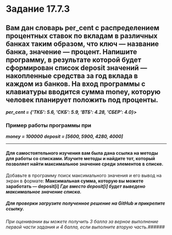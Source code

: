 # Задание 17.7.3  
## Вам дан словарь per_cent с распределением процентных ставок по вкладам в различных банках таким образом, что ключ — название банка, значение — процент. Напишите программу, в результате которой будет сформирован список deposit значений — накопленные средства за год вклада в каждом из банков. На вход программы с клавиатуры вводится сумма money, которую человек планирует положить под проценты. 
***per_cent = {'ТКБ': 5.6, 'СКБ': 5.9, 'ВТБ': 4.28, 'СБЕР': 4.0}>***
### Пример работы программы при ###
***money = 100000***
***deposit = [5600, 5900, 4280, 4000]***
____
#### Для самостоятельного изучения вам была дана ссылка на методы для работы со списками. Изучите методы и найдите тот, который позволяет найти максимальное значение среди элементов в списке. ####
Добавьте в программу поиск максимального значения и его вывод на экран в формате:
**Максимальная сумма, которую вы можете заработать — deposit[i]**
***Где вместо deposit[i] будет выведено максимальное значение списка.***
##### Для проверки загрузите полученное решение на GitHub и прикрепите ссылку. #####
###### При оценивании вы можете получить 3 балла за верное выполнение первой части задания и 4 балла, если выполните вторую часть.######
